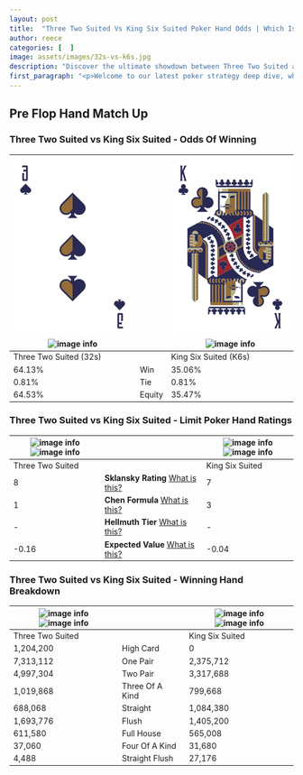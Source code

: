 ```yaml
---
layout: post
title:  "Three Two Suited Vs King Six Suited Poker Hand Odds | Which Is The Better Hand In Poker? A Complete Guide"
author: reece
categories: [  ]
image: assets/images/32s-vs-k6s.jpg
description: "Discover the ultimate showdown between Three Two Suited and King Six Suited in poker! Uncover the odds, strategies, and scenarios where one hand triumphs over the other. Get ready to up your poker game with this thrilling analysis."
first_paragraph: "<p>Welcome to our latest poker strategy deep dive, where we're pitting two distinct hands against each other in a high-stakes showdown: Three Two Suited vs King Six Suited.</p><p>In the dynamic world of poker, every decision counts, and knowing which hand holds the upper hand is key to your success at the table.</p><p>In this article, we'll dissect these two hands, explore the scenarios where one dominates the other, and equip you with the knowledge to make strategic choices that can tip the odds in your favor.</p><p>Get ready to unravel the intriguing dynamics of these poker hands and elevate your game to new heights.</p>"
---
```




[comment]: # (sp0)

## Pre Flop Hand Match Up

<div class="table hand-ratings" markdown="1"> 



### Three Two Suited vs King Six Suited - Odds Of Winning


    
| ![image info](assets/images/hand1/3.png) ![image info](assets/images/hand1/2s.png) |  | ![image info](assets/images/hand2/k.png) ![image info](assets/images/hand2/6s.png) |
| -------- | -------- | -------- |
| Three Two Suited (32s) |  | King Six Suited (K6s) |
| 64.13% | Win | 35.06% |
| 0.81% | Tie | 0.81% |
| 64.53% | Equity | 35.47% |




[comment]: # (sp1)



### Three Two Suited vs King Six Suited - Limit Poker Hand Ratings


    
| ![image info](https://www.riverpairs.com/assets/images/hand1/3.png) ![image info](https://www.riverpairs.com/assets/images/hand1/2s.png) |  | ![image info](https://www.riverpairs.com/assets/images/hand2/k.png) ![image info](https://www.riverpairs.com/assets/images/hand2/6s.png) |
| -------- | -------- | -------- |
| Three Two Suited |  | King Six Suited |
| 8 | **Sklansky Rating** [What is this?](/sklansky-rating-explained) | 7 |
| 1 | **Chen Formula** [What is this?](/chen-formula-explained) | 3 |
| - | **Hellmuth Tier** [What is this?](/Hellmuth-tier-explained) | - |
| -0.16 | **Expected Value** [What is this?](/expected-value-explained) | -0.04 |




[comment]: # (sp2)



### Three Two Suited vs King Six Suited - Winning Hand Breakdown


    
| ![image info](https://www.riverpairs.com/assets/images/hand1/3.png) ![image info](https://www.riverpairs.com/assets/images/hand1/2s.png) |  | ![image info](https://www.riverpairs.com/assets/images/hand2/k.png) ![image info](https://www.riverpairs.com/assets/images/hand2/6s.png) |
| -------- | -------- | -------- |
| Three Two Suited |  | King Six Suited |
| 1,204,200 | High Card | 0 |
| 7,313,112 | One Pair | 2,375,712 |
| 4,997,304 | Two Pair | 3,317,688 |
| 1,019,868 | Three Of A Kind | 799,668 |
| 688,068 | Straight | 1,084,380 |
| 1,693,776 | Flush | 1,405,200 |
| 611,580 | Full House | 565,008 |
| 37,060 | Four Of A Kind | 31,680 |
| 4,488 | Straight Flush | 27,176 |




[comment]: # (sp3)



</div>

[comment]: # (sp4)



[comment]: # (sp5)

